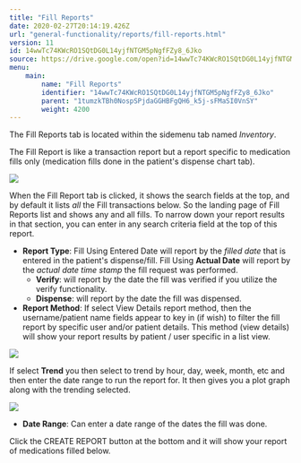 ```yaml
---
title: "Fill Reports"
date: 2020-02-27T20:14:19.426Z
url: "general-functionality/reports/fill-reports.html"
version: 11
id: 14wwTc74KWcRO1SQtDG0L14yjfNTGM5pNgfFZy8_6Jko
source: https://drive.google.com/open?id=14wwTc74KWcRO1SQtDG0L14yjfNTGM5pNgfFZy8_6Jko
menu:
    main:
        name: "Fill Reports"
        identifier: "14wwTc74KWcRO1SQtDG0L14yjfNTGM5pNgfFZy8_6Jko"
        parent: "1tumzkTBh0NospSPjdaGGHBFgQH6_k5j-sFMaSI0VnSY"
        weight: 4200
---
```

The Fill Reports tab is located within the sidemenu tab named *Inventory*.

The Fill Report is like a transaction report but a report specific to medication fills only (medication fills done in the patient's dispense chart tab).

![](../../external_files/cd28da47929fdbea87a0512742ad7cfa.png)

When the Fill Report tab is clicked, it shows the search fields at the top, and by default it lists *all* the Fill transactions below. So the landing page of Fill Reports list and shows any and all fills. To narrow down your report results in that section, you can enter in any search criteria field at the top of this report.

* <strong>Report Type</strong>: Fill Using Entered Date will report by the <em>filled date</em> that is entered in the patient's dispense/fill. Fill Using <strong>Actual Date</strong> will report by the <em>actual date time stamp</em> the fill request was performed.
    * <strong>Verify</strong>: will report by the date the fill was verified if you utilize the verify functionality.
    * <strong>Dispense</strong>: will report by the date the fill was dispensed.
* <strong>Report Method</strong>: If select View Details report method, then the username/patient name fields appear to key in (if wish) to filter the fill report by specific user and/or patient details. This method (view details) will show your report results by patient / user specific in a list view.

![](../../external_files/86bb8eaac4326aeedd37b21e41b2542c.png)

If select **Trend** you then select to trend by hour, day, week, month, etc and then enter the date range to run the report for. It then gives you a plot graph along with the trending selected.

![](../../external_files/2a36e9fd3882f1d61381b31e2c022430.png)

* <strong>Date Range</strong>: Can enter a date range of the dates the fill was done.

Click the CREATE REPORT button at the bottom and it will show your report of medications filled below.


